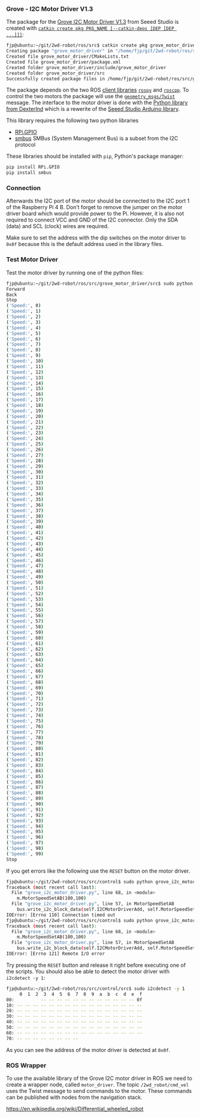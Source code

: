 ### Grove - I2C Motor Driver V1.3

The package for the [Grove I2C Motor Driver V1.3](http://wiki.seeedstudio.com/Grove-I2C_Motor_Driver_V1.3/) from Seeed Studio is created with [`catkin create pkg PKG_NAME [--catkin-deps [DEP [DEP ...]]]`](https://catkin-tools.readthedocs.io/en/latest/verbs/catkin_create.html#catkin-create-pkg):

```bash
fjp@ubuntu:~/git/2wd-robot/ros/src$ catkin create pkg grove_motor_driver --catkin-deps rospy roscpp geometry_msgs
Creating package "grove_motor_driver" in "/home/fjp/git/2wd-robot/ros/src"...
Created file grove_motor_driver/CMakeLists.txt
Created file grove_motor_driver/package.xml
Created folder grove_motor_driver/include/grove_motor_driver
Created folder grove_motor_driver/src
Successfully created package files in /home/fjp/git/2wd-robot/ros/src/grove_motor_driver.
```

The package depends on the two ROS [client libraries](http://wiki.ros.org/Client%20Libraries) [`rospy`](http://wiki.ros.org/rospy) and [`roscpp`](http://wiki.ros.org/roscpp). 
To control the two motors the package will use the [`geometry_msgs/Twist`](https://docs.ros.org/api/geometry_msgs/html/msg/Twist.html) message.
The interface to the motor driver is done with the [Python library from DexterInd](https://github.com/DexterInd/GrovePi/blob/master/Software/Python/grove_i2c_motor_driver) 
which is a rewerite of the [Seeed Studio Arduino library](https://github.com/Seeed-Studio/Grove_I2C_Motor_Driver_v1_3/blob/master).


This library requires the following two python libraries

- [RPi.GPIO](https://pypi.org/project/RPi.GPIO/)
- [smbus](https://pypi.org/project/smbus/) SMBus (System Management Bus) is a subset from the I2C protocol

These libraries should be installed with `pip`, Python's package manager:

```bash
pip install RPi.GPIO
pip install smbus
``` 

### Connection

Afterwards the I2C port of the motor should be connected to the I2C port 1 of the Raspberry Pi 4 B. 
Don't forget to remove the jumper on the motor driver board which would provide power to the Pi.
However, it is also not required to connect VCC and GND of the I2C connector. 
Only the SDA (data) and SCL (clock) wires are required.

Make sure to set the address with the dip switches on the motor driver to `0x0f` because this is the default address used
in the library files.

### Test Motor Driver

Test the motor driver by running one of the python files:

```bash
fjp@ubuntu:~/git/2wd-robot/ros/src/grove_motor_driver/src$ sudo python motor_example.py 
Forward
Back
Stop
('Speed:', 0)
('Speed:', 1)
('Speed:', 2)
('Speed:', 3)
('Speed:', 4)
('Speed:', 5)
('Speed:', 6)
('Speed:', 7)
('Speed:', 8)
('Speed:', 9)
('Speed:', 10)
('Speed:', 11)
('Speed:', 12)
('Speed:', 13)
('Speed:', 14)
('Speed:', 15)
('Speed:', 16)
('Speed:', 17)
('Speed:', 18)
('Speed:', 19)
('Speed:', 20)
('Speed:', 21)
('Speed:', 22)
('Speed:', 23)
('Speed:', 24)
('Speed:', 25)
('Speed:', 26)
('Speed:', 27)
('Speed:', 28)
('Speed:', 29)
('Speed:', 30)
('Speed:', 31)
('Speed:', 32)
('Speed:', 33)
('Speed:', 34)
('Speed:', 35)
('Speed:', 36)
('Speed:', 37)
('Speed:', 38)
('Speed:', 39)
('Speed:', 40)
('Speed:', 41)
('Speed:', 42)
('Speed:', 43)
('Speed:', 44)
('Speed:', 45)
('Speed:', 46)
('Speed:', 47)
('Speed:', 48)
('Speed:', 49)
('Speed:', 50)
('Speed:', 51)
('Speed:', 52)
('Speed:', 53)
('Speed:', 54)
('Speed:', 55)
('Speed:', 56)
('Speed:', 57)
('Speed:', 58)
('Speed:', 59)
('Speed:', 60)
('Speed:', 61)
('Speed:', 62)
('Speed:', 63)
('Speed:', 64)
('Speed:', 65)
('Speed:', 66)
('Speed:', 67)
('Speed:', 68)
('Speed:', 69)
('Speed:', 70)
('Speed:', 71)
('Speed:', 72)
('Speed:', 73)
('Speed:', 74)
('Speed:', 75)
('Speed:', 76)
('Speed:', 77)
('Speed:', 78)
('Speed:', 79)
('Speed:', 80)
('Speed:', 81)
('Speed:', 82)
('Speed:', 83)
('Speed:', 84)
('Speed:', 85)
('Speed:', 86)
('Speed:', 87)
('Speed:', 88)
('Speed:', 89)
('Speed:', 90)
('Speed:', 91)
('Speed:', 92)
('Speed:', 93)
('Speed:', 94)
('Speed:', 95)
('Speed:', 96)
('Speed:', 97)
('Speed:', 98)
('Speed:', 99)
Stop
``` 

If you get errors like the following use the `RESET` button on the motor driver.

```bash
fjp@ubuntu:~/git/2wd-robot/ros/src/control$ sudo python grove_i2c_motor_driver.py 
Traceback (most recent call last):
  File "grove_i2c_motor_driver.py", line 68, in <module>
    m.MotorSpeedSetAB(100,100)
  File "grove_i2c_motor_driver.py", line 57, in MotorSpeedSetAB
    bus.write_i2c_block_data(self.I2CMotorDriverAdd, self.MotorSpeedSet, [MotorSpeedA,MotorSpeedB])
IOError: [Errno 110] Connection timed out
fjp@ubuntu:~/git/2wd-robot/ros/src/control$ sudo python grove_i2c_motor_driver.py 
Traceback (most recent call last):
  File "grove_i2c_motor_driver.py", line 68, in <module>
    m.MotorSpeedSetAB(100,100)
  File "grove_i2c_motor_driver.py", line 57, in MotorSpeedSetAB
    bus.write_i2c_block_data(self.I2CMotorDriverAdd, self.MotorSpeedSet, [MotorSpeedA,MotorSpeedB])
IOError: [Errno 121] Remote I/O error
```

Try pressing the `RESET` button and release it right before executing one of the scripts.
You should also be able to detect the motor driver with `i2cdetect -y 1`:

```bash
fjp@ubuntu:~/git/2wd-robot/ros/src/control/src$ sudo i2cdetect -y 1
     0  1  2  3  4  5  6  7  8  9  a  b  c  d  e  f
00:          -- -- -- -- -- -- -- -- -- -- -- -- 0f 
10: -- -- -- -- -- -- -- -- -- -- -- -- -- -- -- -- 
20: -- -- -- -- -- -- -- -- -- -- -- -- -- -- -- -- 
30: -- -- -- -- -- -- -- -- -- -- -- -- -- -- -- -- 
40: -- -- -- -- -- -- -- -- -- -- -- -- -- -- -- -- 
50: -- -- -- -- -- -- -- -- -- -- -- -- -- -- -- -- 
60: -- -- -- -- -- -- -- -- -- -- -- -- -- -- -- -- 
70: -- -- -- -- -- -- -- --
```

As you can see the address of the motor driver is detected at `0x0f`.


### ROS Wrapper

To use the available library of the Grove I2C motor driver in ROS we need to create a wrapper node, called `motor_driver`.
The topic `/2wd_robot/cmd_vel` uses the Twist message to send commands to the motor. These commands can be published with
nodes from the navigation stack.

https://en.wikipedia.org/wiki/Differential_wheeled_robot
